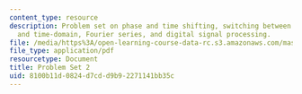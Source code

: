 ```yaml
---
content_type: resource
description: Problem set on phase and time shifting, switching between frequency-domain
  and time-domain, Fourier series, and digital signal processing.
file: /media/https%3A/open-learning-course-data-rc.s3.amazonaws.com/mas-160-signals-systems-and-information-for-media-technology-fall-2007/8100b11d0824d7cdd9b92271141bb35c_ps2.pdf
file_type: application/pdf
resourcetype: Document
title: Problem Set 2
uid: 8100b11d-0824-d7cd-d9b9-2271141bb35c
---
```

